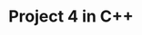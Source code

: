 ---
layout: archive
permalink: /C++/c++_project4
title: "Project 4 in C++ "
author_profile: true

header:
  image: "/images/tower3.jpeg"
  
---